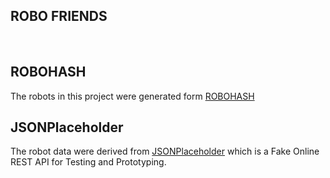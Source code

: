 ## ROBO FRIENDS
<br>

## ROBOHASH
The robots in this project were generated form [ROBOHASH](https://robohash.org/)

## JSONPlaceholder
The robot data were derived from [JSONPlaceholder](https://jsonplaceholder.typicode.com/users) which is a Fake Online REST API for Testing and Prototyping. 
